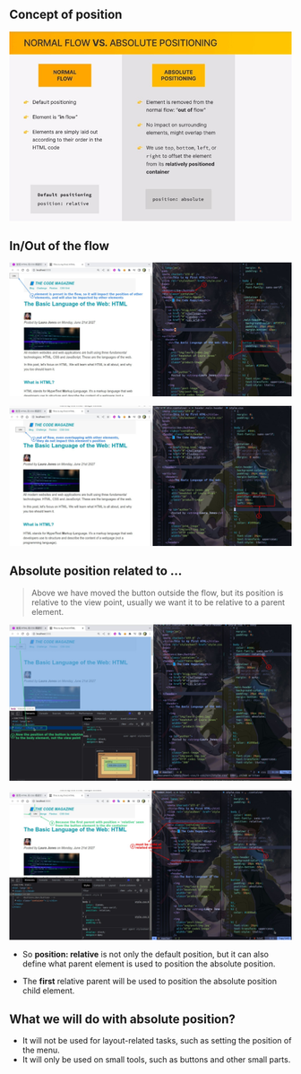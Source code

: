 ## **Concept of position**

![Alt concept of position](pic/01.jpg)

## **In/Out of the flow**

![Alt add button to flow](pic/02.jpg)

![Alt out of flow](pic/03.jpg)

## **Absolute position related to ...**

> Above we have moved the button outside the flow, but its position is relative to the view point, usually we want it to be relative to a parent element.

![Alt related to body](pic/04.jpg)

![Alt first relative parent element](pic/05.jpg)

- So **position: relative** is not only the default position, but it can also define what parent element is used to position the absolute position.

- The **first** relative parent will be used to position the absolute position child element.

## **What we will do with absolute position?**

- It will not be used for layout-related tasks, such as setting the position of the menu.
- It will only be used on small tools, such as buttons and other small parts.
